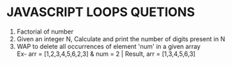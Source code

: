 #   JAVASCRIPT LOOPS QUETIONS

01. Factorial of number
02. Given an integer N, Calculate and print the number of digits present in N
03. WAP to delete all occurrences of element 'num' in a given array <br>
Ex- arr = [1,2,3,4,5,6,2,3] & num = 2 | Result, arr = [1,3,4,5,6,3]